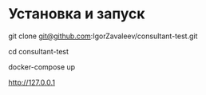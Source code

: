 # Установка и запуск

git clone git@github.com:IgorZavaleev/consultant-test.git

cd consultant-test

docker-compose up

http://127.0.0.1
